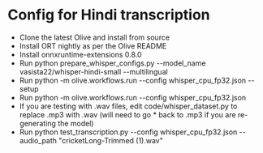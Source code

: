 # Config for Hindi transcription

* Clone the latest Olive and install from source
* Install ORT nightly as per the Olive README
* Install onnxruntime-extensions 0.8.0
* Run python prepare_whisper_configs.py --model_name vasista22/whisper-hindi-small --multilingual
* Run python -m olive.workflows.run --config whisper_cpu_fp32.json --setup
* Run python -m olive.workflows.run --config whisper_cpu_fp32.json
* If you are testing with .wav files, edit code/whisper_dataset.py to replace .mp3 with .wav (will need to go * back to .mp3 if you are re-generating the model)
* Run python test_transcription.py --config whisper_cpu_fp32.json --audio_path "cricketLong-Trimmed (1).wav"